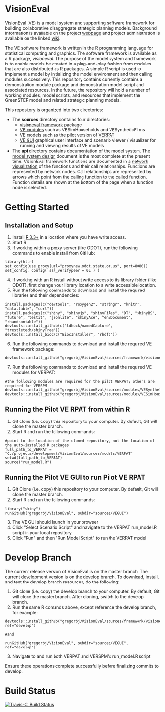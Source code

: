 # VisionEval #
VisionEval (VE) is a model system and supporting software framework for building collaborative disaggregate strategic planning models. Background information is available on the project [webpage](https://gregorbj.github.io/VisionEval/) and project administration is available on the linked [wiki](https://github.com/gregorbj/VisionEval/wiki).

The VE software framework is written in the R programming language for statistical computing and graphics. The software framework is available as a R package, *visioneval*. The purpose of the model system and framework is to enable models be created in a plug-and-play fashion from modules that are also distributed as R packages. A simple R script is used to implement a model by initializing the model environment and then calling modules successively. This repository contains currently contains a demonstration module package and demonstration model script and associated resources. In the future, the repository will hold a number of working modules, model scripts, and resources that implement the GreenSTEP model and related strategic planning models.

This repository is organized into two directories:
- The **sources** directory contains four directories:
  - [visioneval framework](https://github.com/gregorbj/VisionEval/tree/master/sources/framework/visioneval) package
  - [VE modules](https://github.com/gregorbj/VisionEval/tree/master/sources/modules) such as VESimHouseholds and VESyntheticFirms
  - VE models such as the pilot version of [VERPAT](https://github.com/gregorbj/VisionEval/tree/master/sources/models/VERPAT)
  - [VE GUI](https://github.com/gregorbj/VisionEval/tree/master/sources/VEGUI) graphical user interface and scenario viewer / visualizer for running and viewing results of VE models
- The **api** directory contains documentation of the model system. The [model system design](https://github.com/gregorbj/VisionEval/blob/master/api/model_system_design.md) document is the most complete at the present time. VisionEval framework functions are documented in a [network visualization](https://gregorbj.github.io/VisionEval/api/visioneval_functions.html) of the functions and their call relationships. Functions are represented by network nodes. Call relationships are represented by arrows which point from the calling function to the called function. Function details are shown at the bottom of the page when a function node is selected.

# Getting Started

## Installation and Setup
  1. Install [R 3.3+](https://cran.r-project.org) in a location where you have write access.
  2. Start R
  3. If working within a proxy server (like ODOT), run the following commands to enable install from GitHub:
```
library(httr)
set_config(use_proxy(url="proxynew.odot.state.or.us", port=8080)) 
set_config( config( ssl_verifypeer = 0L ) )
```
  4. If working with an R install without write access to its library folder (like ODOT), first change your library location to a write accessible location.
  5. Run the following commands to download and install the required libraries and their dependencies:
```
install.packages(c("devtools", "roxygen2", "stringr", "knitr", "data.table", "curl"))
install.packages(c("shiny", "shinyjs", "shinyFiles", "DT", "shinyBS", "future", "testit", "jsonlite", "shinyAce", "envDocument", "rhandsontable"))
devtools::install_github(c("tdhock/namedCapture", "trestletech/shinyTree"))
devtools::install_bioc(c("BiocInstaller", "rhdf5"))

```
  6. Run the following commands to download and install the required VE framework package:
```
devtools::install_github("gregorbj/VisionEval/sources/framework/visioneval")
```
  7. Run the following commands to download and install the required VE modules for VERPAT:
```
#the following modules are required for the pilot VERPAT; others are required for VERSPM
devtools::install_github("gregorbj/VisionEval/sources/modules/VESyntheticFirms")
devtools::install_github("gregorbj/VisionEval/sources/modules/VESimHouseholds")
```

## Running the Pilot VE RPAT from within R
  1. Git clone (i.e. copy) this repository to your computer.  By default, Git will clone the master branch.
  2. Start R and run the following commands:

```
#point to the location of the cloned repository, not the location of the auto-installed R packages
full_path_to_VERPAT = "C:/projects/development/VisionEval/sources/models/VERPAT"
setwd(full_path_to_VERPAT)
source("run_model.R")
```

## Running the Pilot VE GUI to run Pilot VE RPAT
  1. Git Clone (i.e. copy) this repository to your computer.  By default, Git will clone the master branch.
  1. Start R and run the following commands:

```
library("shiny")
runGitHub("gregorbj/VisionEval", subdir="sources/VEGUI")
```
  3. The VE GUI should launch in your browser
  4. Click "Select Scenario Script" and navigate to the VERPAT run_model.R script in your local repository
  5. Click "Run" and then "Run Model Script" to run the VERPAT model

# Develop Branch

The current release version of VisionEval is on the master branch.  The current development version is on
the develop branch.  To download, install, and test the develop branch resources, do the following:
  1. Git clone (i.e. copy) the develop branch to your computer.  By default, Git will clone the master branch.  After cloning, switch to the develop branch.
  2. Run the same R comands above, except reference the develop branch, for example:
```
devtools::install_github("gregorbj/VisionEval/sources/framework/visioneval", ref="develop")

#and

runGitHub("gregorbj/VisionEval", subdir="sources/VEGUI", ref="develop")
```
  3. Navigate to and run both VERPAT and VERSPM's run_model.R script 

Ensure these operations complete successfully before finalizing commits to develop.

# Build Status 

[![Travis-CI Build Status](https://travis-ci.org/gregorbj/VisionEval.svg?branch=develop)](https://travis-ci.org/gregorbj/VisionEval)
